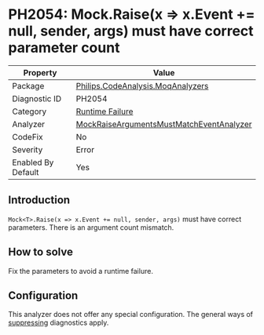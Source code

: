 # PH2054: Mock<T>.Raise(x => x.Event += null, sender, args) must have correct parameter count

| Property | Value  |
|--|--|
| Package | [Philips.CodeAnalysis.MoqAnalyzers](https://www.nuget.org/packages/Philips.CodeAnalysis.MoqAnalyzers) |
| Diagnostic ID | PH2054 |
| Category  | [Runtime Failure](../RuntimeFailure.md) |
| Analyzer | [MockRaiseArgumentsMustMatchEventAnalyzer](https://github.com/philips-software/roslyn-analyzers/blob/master/Philips.CodeAnalysis.MoqAnalyzers/MockRaiseArgumentsMustMatchEventAnalyzer.cs)
| CodeFix  | No |
| Severity | Error |
| Enabled By Default | Yes |

## Introduction

`Mock<T>.Raise(x => x.Event += null, sender, args)` must have correct parameters. There is an argument count mismatch.

## How to solve

Fix the parameters to avoid a runtime failure.

## Configuration

This analyzer does not offer any special configuration. The general ways of [suppressing](https://learn.microsoft.com/en-us/dotnet/fundamentals/code-analysis/suppress-warnings) diagnostics apply.
